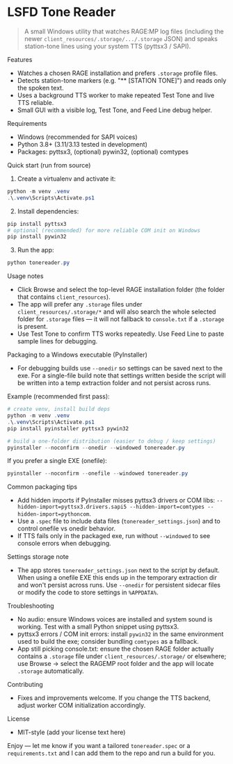 # LSFD Tone Reader

> A small Windows utility that watches RAGE:MP log files (including
> the newer `client_resources/.storage/.../.storage` JSON) and speaks
> station-tone lines using your system TTS (pyttsx3 / SAPI).

Features
- Watches a chosen RAGE installation and prefers `.storage` profile files.
- Detects station-tone markers (e.g. "** [STATION TONE]") and reads only the spoken text.
- Uses a background TTS worker to make repeated Test Tone and live TTS reliable.
- Small GUI with a visible log, Test Tone, and Feed Line debug helper.

Requirements
- Windows (recommended for SAPI voices)
- Python 3.8+ (3.11/3.13 tested in development)
- Packages: pyttsx3, (optional) pywin32, (optional) comtypes

Quick start (run from source)
1. Create a virtualenv and activate it:

```powershell
python -m venv .venv
.\.venv\Scripts\Activate.ps1
```

2. Install dependencies:

```powershell
pip install pyttsx3
# optional (recommended) for more reliable COM init on Windows
pip install pywin32
```

3. Run the app:

```powershell
python tonereader.py
```

Usage notes
- Click Browse and select the top-level RAGE installation folder (the folder that contains `client_resources`).
- The app will prefer any `.storage` files under `client_resources/.storage/*` and will also search the whole selected folder for `.storage` files — it will not fallback to `console.txt` if a `.storage` is present.
- Use Test Tone to confirm TTS works repeatedly. Use Feed Line to paste sample lines for debugging.

Packaging to a Windows executable (PyInstaller)
- For debugging builds use `--onedir` so settings can be saved next to the exe. For a single-file build note that settings written beside the script will be written into a temp extraction folder and not persist across runs.

Example (recommended first pass):

```powershell
# create venv, install build deps
python -m venv .venv
.\.venv\Scripts\Activate.ps1
pip install pyinstaller pyttsx3 pywin32

# build a one-folder distribution (easier to debug / keep settings)
pyinstaller --noconfirm --onedir --windowed tonereader.py
```

If you prefer a single EXE (onefile):

```powershell
pyinstaller --noconfirm --onefile --windowed tonereader.py
```

Common packaging tips
- Add hidden imports if PyInstaller misses pyttsx3 drivers or COM libs: `--hidden-import=pyttsx3.drivers.sapi5 --hidden-import=comtypes --hidden-import=pythoncom`.
- Use a `.spec` file to include data files (`tonereader_settings.json`) and to control onefile vs onedir behavior.
- If TTS fails only in the packaged exe, run without `--windowed` to see console errors when debugging.

Settings storage note
- The app stores `tonereader_settings.json` next to the script by default. When using a onefile EXE this ends up in the temporary extraction dir and won't persist across runs. Use `--onedir` for persistent sidecar files or modify the code to store settings in `%APPDATA%`.

Troubleshooting
- No audio: ensure Windows voices are installed and system sound is working. Test with a small Python snippet using pyttsx3.
- pyttsx3 errors / COM init errors: install `pywin32` in the same environment used to build the exe; consider bundling `comtypes` as a fallback.
- App still picking console.txt: ensure the chosen RAGE folder actually contains a `.storage` file under `client_resources/.storage/` or elsewhere; use Browse -> select the RAGEMP root folder and the app will locate `.storage` automatically.

Contributing
- Fixes and improvements welcome. If you change the TTS backend, adjust worker COM initialization accordingly.

License
- MIT-style (add your license text here)

Enjoy — let me know if you want a tailored `tonereader.spec` or a `requirements.txt` and I can add them to the repo and run a build for you.
